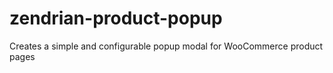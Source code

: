 # zendrian-product-popup
Creates a simple and configurable popup modal for WooCommerce product pages
